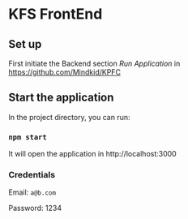 # KFS FrontEnd

## Set up
First initiate the Backend section *Run Application* in https://github.com/Mindkid/KPFC

## Start the application

In the project directory, you can run:

### `npm start`

It will open the application in http://localhost:3000

### Credentials
Email: `a@b.com`

Password: 1234 